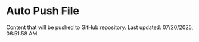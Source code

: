 # Auto Push File

Content that will be pushed to GitHub repository.
Last updated: 07/20/2025, 06:51:58 AM